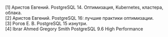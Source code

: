 [1] Аристов Евгений. PostgreSQL 14. Оптимизация, Kubernetes, кластера, облака.   
[2] Аристов Евгений. PostgreSQL 16: лучшие практики оптимизации.   
[3] Рогов Е. В. PostgreSQL 15 изнутри.    
[4] Ibrar Ahmed Gregory Smith PostgreSQL 9.6 High Performance   
